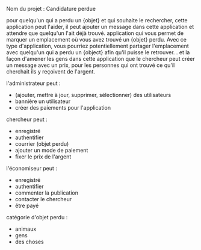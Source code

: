 Nom du projet : Candidature perdue


pour quelqu'un qui a perdu un {objet} et qui souhaite le rechercher, cette application peut l'aider, il peut ajouter un message dans cette application et attendre que quelqu'un l'ait déjà trouvé.
application qui vous permet de marquer un emplacement où vous avez trouvé un {objet} perdu. Avec ce type d'application, vous pourriez potentiellement partager l'emplacement avec quelqu'un qui a perdu un {object} afin qu'il puisse le retrouver. .
et la façon d'amener les gens dans cette application que le chercheur peut créer un message avec un prix, pour les personnes qui ont trouvé ce qu'il cherchait
ils y reçoivent de l'argent.


l'administrateur peut :
- (ajouter, mettre à jour, supprimer, sélectionner) des utilisateurs
- bannière un utilisateur
- créer des paiements pour l'application

chercheur peut :
- enregistré
- authentifier
- courrier (objet perdu)
- ajouter un mode de paiement
- fixer le prix de l'argent

l'économiseur peut :
- enregistré
- authentifier
- commenter la publication
- contacter le chercheur
- être payé

catégorie d'objet perdu :
- animaux
- gens
- des choses
